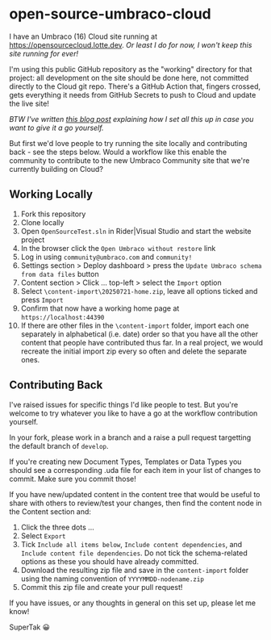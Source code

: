 # open-source-umbraco-cloud

I have an Umbraco (16) Cloud site running at https://opensourcecloud.lotte.dev. *Or least I do for now, I won't keep this site running for ever!*

I'm using this public GitHub repository as the "working" directory for that project: all development on the site should be done here, not committed directly to the Cloud git repo. There's a GitHub Action that, fingers crossed, gets everything it needs from GitHub Secrets to push to Cloud and update the live site!

*BTW I've written [this blog post](https://dev.to/lottepitcher/open-sourcing-an-umbraco-cloud-site-mjj) explaining how I set all this up in case you want to give it a go yourself.*

But first we'd love people to try running the site locally and contributing back - see the steps below. Would a workflow like this enable the community to contribute to the new Umbraco Community site that we're currently building on Cloud?

## Working Locally

1. Fork this repository
1. Clone locally
1. Open `OpenSourceTest.sln` in Rider|Visual Studio and start the website project
1. In the browser click the `Open Umbraco without restore` link
1. Log in using `community@umbraco.com` and `community!`
1. Settings section > Deploy dashboard > press the `Update Umbraco schema from data files` button
1. Content section > Click ... top-left > select the `Import` option
1. Select `\content-import\20250721-home.zip`, leave all options ticked and press `Import`
1. Confirm that now have a working home page at `https://localhost:44390`
1. If there are other files in the `\content-import` folder, import each one separately in alphabetical (i.e. date) order so that you have all the other content that people have contributed thus far. In a real project, we would recreate the initial import zip every so often and delete the separate ones.

## Contributing Back

I've raised issues for specific things I'd like people to test. But you're welcome to try whatever you like to have a go at the workflow contribution yourself.

In your fork, please work in a branch and a raise a pull request targetting the default branch of `develop`.

If you're creating new Document Types, Templates or Data Types you should see a corresponding .uda file for each item in your list of changes to commit. Make sure you commit those!

If you have new/updated content in the content tree that would be useful to share with others to review/test your changes, then find the content node in the Content section and:

1. Click the three dots ...
1. Select `Export`
1. Tick `Include all items below`, `Include content dependencies`, and `Include content file dependencies`. Do not tick the schema-related options as these you should have already committed.
1. Download the resulting zip file and save in the `content-import` folder using the naming convention of `YYYYMMDD-nodename.zip`
1. Commit this zip file and create your pull request!

If you have issues, or any thoughts in general on this set up, please let me know!

SuperTak 😀